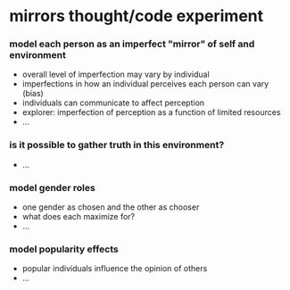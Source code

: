 <!-- no-select -->
<br>

# mirrors thought/code experiment

### model each person as an imperfect "mirror" of self and environment
  - overall level of imperfection may vary by individual
  - imperfections in how an individual perceives each person can vary (bias)
  - individuals can communicate to affect perception
  - explorer: imperfection of perception as a function of limited resources
  - ...

### is it possible to gather truth in this environment?
  - ...

### model gender roles
  - one gender as chosen and the other as chooser
  - what does each maximize for?
  - ...

### model popularity effects
  - popular individuals influence the opinion of others
  - ...

